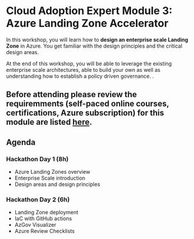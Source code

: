 # Cloud Adoption Expert Module 3: Azure Landing Zone Accelerator

In this workshop, you will learn how to **design an enterprise scale Landing Zone** in Azure. You get familiar with the design principles and the critical design areas.

At the end of this workshop, you will be able to leverage the existing enterprise scale architectures, able to build your own as well as understanding how to establish a policy driven governance. .

## Before attending please review the requiremments (self-paced online courses, certifications, Azure subscription) for this module are listed [here](https://github.com/jonathan-vella/CAF-Expert-Learning-Path/blob/main/agenda-and-requirements.md).

## Agenda

### Hackathon Day 1 (8h)

- Azure Landing Zones overview
- Enterprise Scale introduction
- Design areas and design principles

### Hackathon Day 2 (6h)

- Landing Zone deployment
- IaC with GitHub actions
- AzGov Visualizer
- Azure Review Checklists
